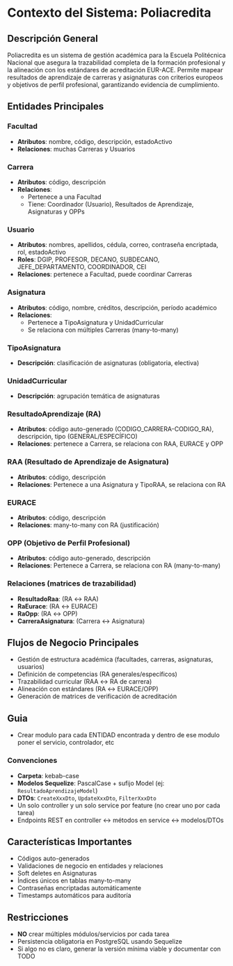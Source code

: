 # Contexto del Sistema: Poliacredita

## Descripción General
Poliacredita es un sistema de gestión académica para la Escuela Politécnica Nacional que asegura la trazabilidad completa de la formación profesional y la alineación con los estándares de acreditación EUR-ACE. Permite mapear resultados de aprendizaje de carreras y asignaturas con criterios europeos y objetivos de perfil profesional, garantizando evidencia de cumplimiento.

## Entidades Principales

### Facultad
- **Atributos**: nombre, código, descripción, estadoActivo
- **Relaciones**: muchas Carreras y Usuarios

### Carrera
- **Atributos**: código, descripción
- **Relaciones**: 
  - Pertenece a una Facultad
  - Tiene: Coordinador (Usuario), Resultados de Aprendizaje, Asignaturas y OPPs

### Usuario
- **Atributos**: nombres, apellidos, cédula, correo, contraseña encriptada, rol, estadoActivo
- **Roles**: DGIP, PROFESOR, DECANO, SUBDECANO, JEFE_DEPARTAMENTO, COORDINADOR, CEI
- **Relaciones**: pertenece a Facultad, puede coordinar Carreras

### Asignatura
- **Atributos**: código, nombre, créditos, descripción, período académico
- **Relaciones**: 
  - Pertenece a TipoAsignatura y UnidadCurricular
  - Se relaciona con múltiples Carreras (many-to-many)

### TipoAsignatura
- **Descripción**: clasificación de asignaturas (obligatoria, electiva)

### UnidadCurricular
- **Descripción**: agrupación temática de asignaturas

### ResultadoAprendizaje (RA)
- **Atributos**: código auto-generado (CODIGO_CARRERA-CODIGO_RA), descripción, tipo (GENERAL/ESPECÍFICO)
- **Relaciones**: pertenece a Carrera, se relaciona con RAA, EURACE y OPP

### RAA (Resultado de Aprendizaje de Asignatura)
- **Atributos**: código, descripción
- **Relaciones**: Pertenece a una Asignatura y TipoRAA, se relaciona con RA

### EURACE
- **Atributos**: código, descripción
- **Relaciones**: many-to-many con RA (justificación)

### OPP (Objetivo de Perfil Profesional)
- **Atributos**: código auto-generado, descripción
- **Relaciones**: Pertenece a Carrera, se relaciona con RA (many-to-many)

### Relaciones (matrices de trazabilidad)
- **ResultadoRaa**: (RA ↔ RAA)
- **RaEurace**: (RA ↔ EURACE)
- **RaOpp**: (RA ↔ OPP)
- **CarreraAsignatura**: (Carrera ↔ Asignatura)

## Flujos de Negocio Principales
- Gestión de estructura académica (facultades, carreras, asignaturas, usuarios)
- Definición de competencias (RA generales/específicos)
- Trazabilidad curricular (RAA ↔ RA de carrera)
- Alineación con estándares (RA ↔ EURACE/OPP)
- Generación de matrices de verificación de acreditación



## Guia
- Crear modulo para cada ENTIDAD encontrada y dentro de ese modulo poner el servicio, controlador, etc

### Convenciones

- **Carpeta**: kebab-case
- **Modelos Sequelize**: PascalCase + sufijo Model (ej: `ResultadoAprendizajeModel`)
- **DTOs**: `CreateXxxDto`, `UpdateXxxDto`, `FilterXxxDto`
- Un solo controller y un solo service por feature (no crear uno por cada tarea)
- Endpoints REST en controller ↔ métodos en service ↔ modelos/DTOs

## Características Importantes

- Códigos auto-generados 
- Validaciones de negocio en entidades y relaciones
- Soft deletes en Asignaturas
- Índices únicos en tablas many-to-many
- Contraseñas encriptadas automáticamente
- Timestamps automáticos para auditoría


## Restricciones

- **NO** crear múltiples módulos/servicios por cada tarea
- Persistencia obligatoria en PostgreSQL usando Sequelize
- Si algo no es claro, generar la versión mínima viable y documentar con TODO

